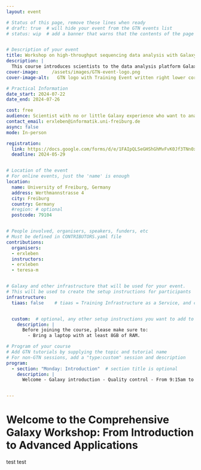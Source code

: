 ```yaml
---
layout: event

# Status of this page, remove these lines when ready
# draft: true  # will hide your event from the GTN events list
# status: wip  # add a banner that warns that the contents of the page are still subject to change


# Description of your event
title: Workshop on high-throughput sequencing data analysis with Galaxy
description: |
  This course introduces scientists to the data analysis platform Galaxy. The course is a beginner course; there is no requirement of any programming skills.
cover-image:     /assets/images/GTN-event-logo.png 
cover-image-alt:   GTN logo with Training Event written right lower corner

# Practical Information
date_start: 2024-07-22
date_end: 2024-07-26 

cost: free 
audience: Scientist with no or little Galaxy experience who want to analyse sequencing data.
contact_email: erxleben@informatik.uni-freiburg.de
async: false 
mode: In-person

registration:
  link: https://docs.google.com/forms/d/e/1FAIpQLSeGHShGhMvFvK0Jf3TNn0xgSMVboabWiTPfP2s3L1iDM0qTzA/viewform
  deadline: 2024-05-29


# Location of the event
# For online events, just the 'name' is enough
location:
  name: University of Freiburg, Germany
  address: Werthmannstrasse 4
  city: Freiburg
  country: Germany
  #region: # optional
  postcode: 79104


# People involved, organisers, speakers, funders, etc
# Must be defined in CONTRIBUTORS.yaml file
contributions:
  organisers:
  - erxleben 
  instructors:
  - erxleben
  - teresa-m


# Galaxy and other infrastructure that will be used for your event.
# This will be used to create the setup instructions for participants
infrastructure:
  tiaas: false    # tiaas = Training Infrastructure as a Service, and can be requested (for free) from all major 


  custom:  # optional, any other setup instructions you want to add to the "Setup" tab
    description: |
      Before joining the course, please make sure to:
        - Bring a laptop with at least 8GB of RAM.

# Program of your course
# Add GTN tutorials by supplying the topic and tutorial name
# For non-GTN sessions, add a "type:custom" session and description
program:
  - section: "Monday: Introduction"  # section title is optional
    description: |
      Welcome - Galaxy introduction - Quality control - From 9:15am to 4pm


---
```


# Welcome to the Comprehensive Galaxy Workshop: From Introduction to Advanced Applications

test test
